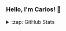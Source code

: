 ### Hello, I'm Carlos! 👋

<!--
**chrobles9/chrobles9** is a ✨ _special_ ✨ repository because its `README.md` (this file) appears on your GitHub profile.

Here are some ideas to get you started:

- 🔭 I’m currently working on ...
- 🌱 I’m currently learning ...
- 👯 I’m looking to collaborate on ...
- 🤔 I’m looking for help with ...
- 💬 Ask me about ...
- 📫 How to reach me: ...
- 😄 Pronouns: ...
- ⚡ Fun fact: ...
-->


<details>
  <summary>:zap: GitHub Stats</summary>
    <p align = 'center'>
      <img src='https://github-readme-stats-chrobles9.vercel.app/api/top-langs/?username=chrobles9&layout=compact&theme=chartreuse-dark&hide_border=true&langs_count=6' />
    </p>
  
  <a href="https://github.com/anuraghazra/github-readme-stats">
  <img align="center" src="https://github-readme-stats.vercel.app/api/pin/?username=anuraghazra&repo=github-readme-stats" />
</a>
  
   <p align = 'center'>
![Carlos' GitHub stats](https://github-readme-stats.vercel.app/api?username=chrobles9)(https://github.com/chrobles9/github-readme-stats)

  </p>

   <p align = 'center'>
     <img src = 'https://github-readme-stats-chrobles9.vercel.app/api?username=chrobles9&show_icons=true&theme=chartreuse-dark&hide_border=true&hide=stars,contribs&count_private=true' />
  </p>

</details>  



